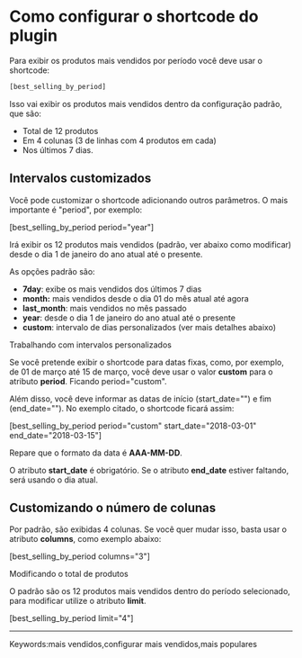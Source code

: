 # Como configurar o shortcode do plugin

Para exibir os produtos mais vendidos por período você deve usar o shortcode:

```php
[best_selling_by_period]
```

Isso vai exibir os produtos mais vendidos dentro da configuração padrão, que são:

-   Total de 12 produtos
-   Em 4 colunas (3 de linhas com 4 produtos em cada)
-   Nos últimos 7 dias.

## Intervalos customizados

Você pode customizar o shortcode adicionando outros parâmetros. O mais importante é "period", por exemplo:

\[best\_selling\_by\_period period="year"\]

Irá exibir os 12 produtos mais vendidos (padrão, ver abaixo como modificar) desde o dia 1 de janeiro do ano atual até o presente.

As opções padrão são:

-   **7day**: exibe os mais vendidos dos últimos 7 dias
-   **month:** mais vendidos desde o dia 01 do mês atual até agora
-   **last\_month**: mais vendidos no mês passado
-   **year**: desde o dia 1 de janeiro do ano atual até o presente
-   **custom**: intervalo de dias personalizados (ver mais detalhes abaixo)

Trabalhando com intervalos personalizados

Se você pretende exibir o shortcode para datas fixas, como, por exemplo, de 01 de março até 15 de março, você deve usar o valor **custom** para o atributo **period**. Ficando period="custom".

Além disso, você deve informar as datas de início (start\_date="") e fim (end\_date=""). No exemplo citado, o shortcode ficará assim:

\[best\_selling\_by\_period period="custom" start\_date="2018-03-01" end\_date="2018-03-15"\]

Repare que o formato da data é **AAA-MM-DD**. 

O atributo **start\_date** é obrigatório. Se o atributo **end\_date** estiver faltando, será usando o dia atual.

## Customizando o número de colunas

Por padrão, são exibidas 4 colunas. Se você quer mudar isso, basta usar o atributo **columns**, como exemplo abaixo:

\[best\_selling\_by\_period columns="3"\]

Modificando o total de produtos

O padrão são os 12 produtos mais vendidos dentro do período selecionado, para modificar utilize o atributo **limit**.

\[best\_selling\_by\_period limit="4"\]

  

___

Keywords:mais vendidos,configurar mais vendidos,mais populares